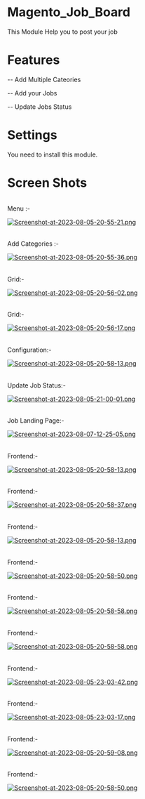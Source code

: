 # Magento_Job_Board

This Module Help you to post your job 

# Features
 -- Add Multiple Cateories 
 
 -- Add your Jobs
 
 
 -- Update Jobs Status


# Settings
You need to install this module.

# Screen Shots

###### 
Menu :- 


[![Screenshot-at-2023-08-05-20-55-21.png](https://i.postimg.cc/g2WgL5JH/Screenshot-at-2023-08-05-20-55-21.png)](https://postimg.cc/JGpN9pjs)


######


Add Categories :- 


[![Screenshot-at-2023-08-05-20-55-36.png](https://i.postimg.cc/QM6mPdqf/Screenshot-at-2023-08-05-20-55-36.png)](https://postimg.cc/06w7KxFS)


######


Grid:-


[![Screenshot-at-2023-08-05-20-56-02.png](https://i.postimg.cc/vH9PBMQm/Screenshot-at-2023-08-05-20-56-02.png)](https://postimg.cc/Mv60PCfk)

######


Grid:- 


[![Screenshot-at-2023-08-05-20-56-17.png](https://i.postimg.cc/brStmz6S/Screenshot-at-2023-08-05-20-56-17.png)](https://postimg.cc/0KxjQq19)

######


Configuration:- 


[![Screenshot-at-2023-08-05-20-58-13.png](https://i.postimg.cc/KzzLg7BN/Screenshot-at-2023-08-05-20-58-13.png)](https://postimg.cc/2qs3sZHb)

######


Update Job Status:- 


[![Screenshot-at-2023-08-05-21-00-01.png](https://i.postimg.cc/fRcx4RMx/Screenshot-at-2023-08-05-21-00-01.png)](https://postimg.cc/zyfLK5bB)

######


Job Landing Page:- 

[![Screenshot-at-2023-08-07-12-25-05.png](https://i.postimg.cc/1zSbP5KT/Screenshot-at-2023-08-07-12-25-05.png)](https://postimg.cc/JsTp58vc)


######

Frontend:- 


[![Screenshot-at-2023-08-05-20-58-13.png](https://i.postimg.cc/KzzLg7BN/Screenshot-at-2023-08-05-20-58-13.png)](https://postimg.cc/2qs3sZHb)


######


Frontend:- 


[![Screenshot-at-2023-08-05-20-58-37.png](https://i.postimg.cc/FKh0hXKw/Screenshot-at-2023-08-05-20-58-37.png)](https://postimg.cc/hX3X0wT0)


######


Frontend:-


[![Screenshot-at-2023-08-05-20-58-13.png](https://i.postimg.cc/KzzLg7BN/Screenshot-at-2023-08-05-20-58-13.png)](https://postimg.cc/2qs3sZHb)

######


Frontend:-


[![Screenshot-at-2023-08-05-20-58-50.png](https://i.postimg.cc/1R8Ckw2w/Screenshot-at-2023-08-05-20-58-50.png)](https://postimg.cc/jCr4NwsS)


######


Frontend:-


[![Screenshot-at-2023-08-05-20-58-58.png](https://i.postimg.cc/sXNWPBJR/Screenshot-at-2023-08-05-20-58-58.png)](https://postimg.cc/LYjh287y)


######


Frontend:-


[![Screenshot-at-2023-08-05-20-58-58.png](https://i.postimg.cc/sXNWPBJR/Screenshot-at-2023-08-05-20-58-58.png)](https://postimg.cc/LYjh287y)





######


Frontend:-


[![Screenshot-at-2023-08-05-23-03-42.png](https://i.postimg.cc/NMPYhpwj/Screenshot-at-2023-08-05-23-03-42.png)](https://postimg.cc/KkLCB7z6)

######

Frontend:-


[![Screenshot-at-2023-08-05-23-03-17.png](https://i.postimg.cc/3N4h3mKC/Screenshot-at-2023-08-05-23-03-17.png)](https://postimg.cc/MfSNDcfv)


######

Frontend:-


[![Screenshot-at-2023-08-05-20-59-08.png](https://i.postimg.cc/Dz5LZpJ0/Screenshot-at-2023-08-05-20-59-08.png)](https://postimg.cc/1gnf7HK1)

######


Frontend:-


[![Screenshot-at-2023-08-05-20-58-50.png](https://i.postimg.cc/1R8Ckw2w/Screenshot-at-2023-08-05-20-58-50.png)](https://postimg.cc/jCr4NwsS)
